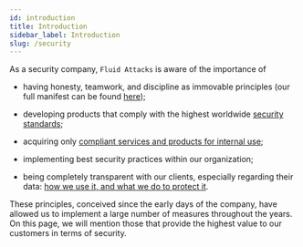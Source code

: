 ```yaml
---
id: introduction
title: Introduction
sidebar_label: Introduction
slug: /security
---
```


As a security company,
`Fluid Attacks` is aware of the importance of

- having honesty, teamwork,
and discipline as immovable principles
(our full manifest can be found
[here](https://fluidattacks.com/about-us/values/));

- developing products
that comply with the highest worldwide
[security standards](/criteria/);

- acquiring only
[compliant services and products for internal use](/criteria/authentication/226);

- implementing best security practices
within our organization;

- being completely transparent with our clients,
especially regarding their data:
[how we use it, and what we do to protect it](/criteria/privacy/315).

These principles,
conceived since the early days of the company,
have allowed us to implement
a large number of measures throughout the years.
On this page,
we will mention those
that provide the highest value
to our customers in terms of security.
